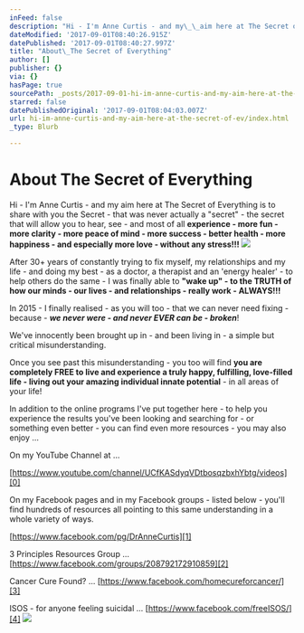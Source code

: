 ```yaml
---
inFeed: false
description: "Hi - I'm Anne Curtis - and my\_\_aim here at The Secret of Everything is to\_share with you the Secret - that was never actually\_a \"secret\" - the secret that will allow you to\_hear, see - and most of all\_experience - more fun - more clarity - more peace of mind - more success - better\_health - more happiness - and especially more love - without any stress!!!"
dateModified: '2017-09-01T08:40:26.915Z'
datePublished: '2017-09-01T08:40:27.997Z'
title: "About\_The Secret of Everything"
author: []
publisher: {}
via: {}
hasPage: true
sourcePath: _posts/2017-09-01-hi-im-anne-curtis-and-my-aim-here-at-the-secret-of-ev.md
starred: false
datePublishedOriginal: '2017-09-01T08:04:03.007Z'
url: hi-im-anne-curtis-and-my-aim-here-at-the-secret-of-ev/index.html
_type: Blurb

---
```

# About The Secret of Everything

Hi - I'm Anne Curtis - and my  aim here at The Secret of Everything is to share with you the Secret - that was never actually a "secret" - the secret that will allow you to hear, see - and most of all **experience - more fun - more clarity - more peace of mind - more success - better health - more happiness - and especially more love - without any stress!!!**
![](https://the-grid-user-content.s3-us-west-2.amazonaws.com/67a3677d-28bc-4457-99cb-a9943cf442c7.jpg)

After 30+ years of constantly trying to fix myself, my relationships and my life - and doing my best - as a doctor, a therapist and an 'energy healer' - to help others do the same - I was finally able to **"wake up" - to the TRUTH of how our minds - our lives - and relationships - really work - ALWAYS!!!**

In 2015 - I finally realised - as you will too - that we can never need fixing - because - _**we never were - and never EVER can be - broken**_!   

We've innocently been brought up in - and been living in - a simple but critical misunderstanding.

Once you see past this misunderstanding - you too will find **you are completely FREE to live and experience a truly happy, fulfilling, love-filled life - living out your amazing individual innate potential** - in all areas of your life!

In addition to the online programs I've put together here - to help you experience the results you've been looking and searching for - or something even better - you can find even more resources - you may also enjoy ...

On my YouTube Channel at ... 

[https://www.youtube.com/channel/UCfKASdyqVDtbosqzbxhYbtg/videos][0]

On my Facebook pages and in my Facebook groups - listed below - you'll find hundreds of resources all pointing to this same understanding in a whole variety of ways.

[https://www.facebook.com/pg/DrAnneCurtis][1]

3 Principles Resources Group ... [https://www.facebook.com/groups/208792172910859][2]

Cancer Cure Found? ... [https://www.facebook.com/homecureforcancer/][3]

ISOS  -  for anyone feeling suicidal ... [https://www.facebook.com/freeISOS/][4]
![](https://the-grid-user-content.s3-us-west-2.amazonaws.com/401bd1a8-7f71-4e07-9330-a9d54502394d.jpg)

[0]: https://www.youtube.com/channel/UCfKASdyqVDtbosqzbxhYbtg/videos
[1]: https://www.facebook.com/pg/DrAnneCurtis
[2]: https://www.facebook.com/groups/208792172910859
[3]: https://www.facebook.com/homecureforcancer/
[4]: https://www.facebook.com/freeISOS/